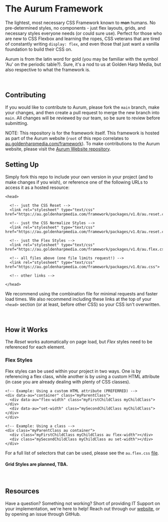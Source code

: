 # The Aurum Framework

The lightest, most necessary CSS Framework known to ~~man~~ humans. No pre-determined styles, no components - just flex layouts, grids, and necessary styles everyone needs (or could sure use). Perfect for those who are new to CSS Flexbox and learning the ropes, CSS veterans that are tired of constantly writing `display: flex`, and even those that just want a vanilla foundation to build their CSS on.

Aurum is from the latin word for gold (you may be familiar with the symbol 'Au' on the periodic table?). Sure, it's a nod to us at Golden Harp Media, but also respective to what the framework is.

<br>

## Contributing

If you would like to contribute to Aurum, please fork the `main` branch, make your changes, and then create a pull request to merge the new branch into `main`. All changes will be reviewed by our team, so be sure to review before submitting.

NOTE: This repository is for the framework itself. This framework is hosted as part of the Aurum website (`root` of this repo correlates to [au.goldenharpmedia.com/framework](https://au.goldenharpmedia.com/framework)). To make contributions to the Aurum website, please visit the [Aurum Website repository](https://github.com/goldenharpmedia/aurum-website).

## Setting Up

Simply fork this repo to include your own version in your project (and to make changes if you wish), or reference one of the following URLs to access it as a hosted resource:

```
<head>

  <!-- just the CSS Reset -->
  <link rel="stylesheet" type="text/css" href="https://au.goldenharpmedia.com/framework/packages/v1.0/au.reset.css">

  <!-- just the CSS Normalize Styles -->
  <link rel="stylesheet" type="text/css" href="https://au.goldenharpmedia.com/framework/packages/v1.0/au.reset.css">

  <!-- just the Flex Styles -->
  <link rel="stylesheet" type="text/css" href="https://au.goldenharpmedia.com/framework/packages/v1.0/au.flex.css">

  <!-- all files above (one file limits request!) -->
  <link rel="stylesheet" type="text/css" href="https://au.goldenharpmedia.com/framework/packages/v1.0/au.css">

  <!-- other links -->

</head>
```

We recommend using the combination file for minimal requests and faster load times. We also recommend including these links at the top of your `<head>` section (or at least, before other CSS) so your CSS isn't overwritten.

<br>

## How it Works

The *Reset* works automatically on page load, but *Flex* styles need to be referenced for each element.

### Flex Styles

Flex styles can be used within your project in two ways. One is by referencing a flex class, while another is by using a custom HTML attribute (in case you are already dealing with plenty of CSS classes).

```
<!-- Example: Using a custom HTML attribute (PREFERRED) -->
<div data-au="container" class="myParentClass">
  <div data-au="flex-width" class="myFirstChildClass myChildClass"></div>
  <div data-au="set-width" class="mySecondChildClass myChildClass"></div>
</div>

<!-- Example: Using a class -->
<div class="myParentClass au container">
  <div class="myFirstChildClass myChildClass au flex-width"></div>
  <div class="mySecondChildClass myChildClass au set-width"></div>
</div>
```

For a full list of selectors that can be used, please see the `au.flex.css` [file](./packages/1.0/au.flex.css).

#### Grid Styles are planned, TBA.

<br>

## Resources

Have a question? Something not working? Short of providing IT Support on your implementation, we're here to help! Reach out through our [website](https://goldenharpmedia.com), or by opening an issue through GitHub.

